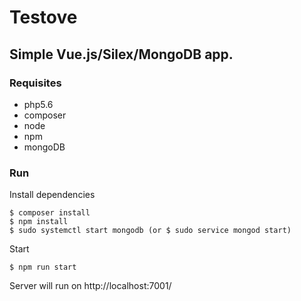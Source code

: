 # Testove
## Simple Vue.js/Silex/MongoDB app.

### Requisites
- php5.6
- composer
- node
- npm
- mongoDB

### Run
Install dependencies
```
$ composer install
$ npm install
$ sudo systemctl start mongodb (or $ sudo service mongod start)
```
Start
```
$ npm run start
```
Server will run on http://localhost:7001/
